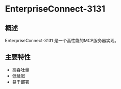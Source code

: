 # EnterpriseConnect-3131

## 概述

EnterpriseConnect-3131 是一个高性能的MCP服务器实现。

## 主要特性

- 高吞吐量
- 低延迟
- 易于部署

